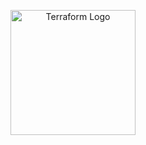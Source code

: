 <p align="center">
  <a href="https://www.terraform.io/" target="blank"><img src="https://www.svgrepo.com/show/376353/terraform.svg" width="200" alt="Terraform Logo" /></a>
</p>
